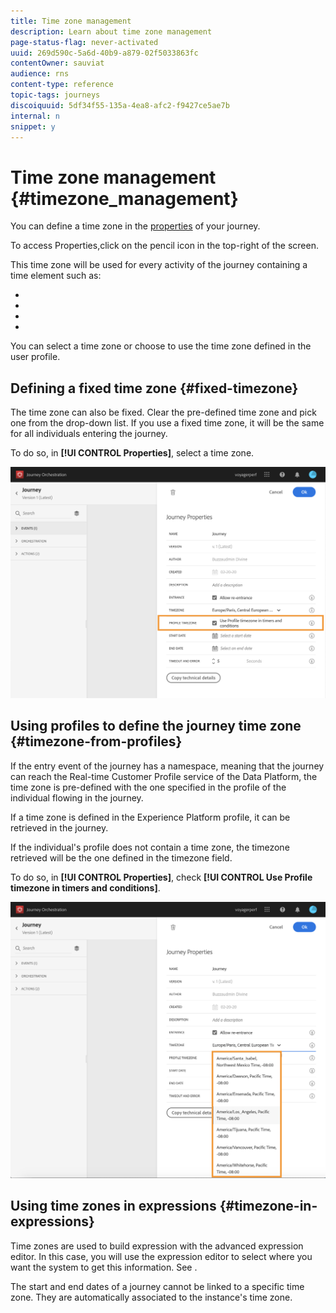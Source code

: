 ```yaml
---
title: Time zone management
description: Learn about time zone management
page-status-flag: never-activated
uuid: 269d590c-5a6d-40b9-a879-02f5033863fc
contentOwner: sauviat
audience: rns
content-type: reference
topic-tags: journeys
discoiquuid: 5df34f55-135a-4ea8-afc2-f9427ce5ae7b
internal: n
snippet: y
---
```



# Time zone management {#timezone_management}

You can define a time zone in the [properties](../building-journeys/changing-properties.md) of your journey.

To access Properties,click on the pencil icon in the top-right of the screen.

This time zone will be used for every activity of the journey containing a time element such as:

* [](../building-journeys/condition-activity.md#time_condition)
* [](../building-journeys/condition-activity.md#date_condition)
* [](../building-journeys/wait-activity.md#custom)
* [](../building-journeys/wait-activity.md#fixed_date)

You can select a time zone or choose to use the time zone defined in the user profile.

## Defining a fixed time zone {#fixed-timezone}

The time zone can also be fixed. Clear the pre-defined time zone and pick one from the drop-down list. If you use a fixed time zone, it will be the same for all individuals entering the journey.

To do so, in **[!UI CONTROL Properties]**, select a time zone.

![](../assets/journey73.png)

## Using profiles to define the journey time zone {#timezone-from-profiles}

If the entry event of the journey has a namespace, meaning that the journey can reach the Real-time Customer Profile service of the Data Platform, the time zone is pre-defined with the one specified in the profile of the individual flowing in the journey.

If a time zone is defined in the Experience Platform profile, it can be retrieved in the journey.

If the individual's profile does not contain a time zone, the timezone retrieved will be the one defined in the timezone field.

To do so, in **[!UI CONTROL Properties]**, check **[!UI CONTROL Use Profile timezone in timers and conditions]**.

![](../assets/journey72.png)

## Using time zones in expressions {#timezone-in-expressions}

Time zones are used to build expression with the advanced expression editor. In this case, you will use the expression editor to select where you want the system to get this information. See [](../expression/expressionadvanced.md).

The start and end dates of a journey cannot be linked to a specific time zone. They are automatically associated to the instance's time zone.
